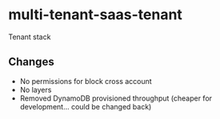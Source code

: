 # multi-tenant-saas-tenant
Tenant stack 

## Changes

- No permissions for block cross account
- No layers
- Removed DynamoDB provisioned throughput (cheaper for development... could be changed back)
